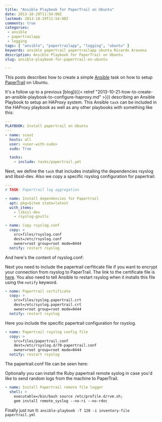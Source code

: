 ```yaml
---
title: "Ansible Playbook for PaperTrail on Ubuntu"
date: 2013-10-29T11:54:00Z
lastmod: 2013-10-29T11:54:00Z
comments: true
categories:
 - ansible
 - papertrailapp
 - logging
tags: [ "ansible", "papertrailapp", "logging", "ubuntu" ]
keywords: ansible papertrail papertrailapp ubuntu Ricardo Aravena
description: Ansible Playbook for PaperTrail on Ubuntu
slug: ansible-playbook-for-papertrail-on-ubuntu

---
```


This posts describes how to create a simple
[Ansible](http://www.ansible.com) task
on how to setup [PaperTrail](https://www.papertrailapp.com) on Ubuntu.

It's a follow up to a previous
[blog]({{< relref "2013-10-21-how-to-create-an-ansible-playbook-to-configure-haproxy.md" >}})
 describing an Ansible Playbook to setup an HAProxy system. This Ansible `task` can
 be included in the HAProxy playbook as well as any other playbooks with something
 like this:

```yaml
---
PLAYBOOK: Install papertrail on Ubuntu
---
- name: scout
  hosts: all
  user: <user-with-sudo>
  sudo: True

  tasks:
    - include: tasks/papertrail.yml
```

Next, we define the `task` that includes installing the dependencies
rsyslog and libssl-dev. Also we copy a specific rsyslog configuration
for papertrail.

```yaml
---
# TASK: Papertrail log aggregation

- name: Install dependencies for Papertrail
  apt: pkg=$item state=latest
  with_items:
    - libssl-dev
    - rsyslog-gnutls

- name: Copy rsyslog.conf
  copy: > 
    src=files/rsyslog.conf
    dest=/etc/rsyslog.conf
    owner=root group=root mode=0444
  notify: restart rsyslog

```

And here's the content of rsyslog.conf:

<script
  src="https://gist.github.com/raravena80/7221713.js?file=rsyslog.conf">
</script>

Next you need to include the papertrail cerfiticate file if you want
to encrypt your connection from rsyslog to PaperTrail. 
The link to the certificate file is 
[here](https://papertrailapp.com/tools/syslog.papertrail.crt).
You also need to tell Ansible to restart rsyslog when it installs
this file using the `notify` keyword.

```yaml
- name: Papertrail certificate
  copy: >
    src=files/syslog.papertrail.crt
    dest=/etc/syslog.papertrail.crt
    owner=root group=root mode=0444
  notify: restart rsyslog

```
Here you include the specific papertrail configuration
for rsyslog.
```yaml
- name: Papertrail rsyslog config file
  copy: >
    src=files/papertrail.conf
    dest=/etc/rsyslog.d/70-papertrail.conf
    owner=root group=root mode=0444
  notify: restart rsyslog

```

The papertrail.conf file can be seen here:

<script
  src="https://gist.github.com/raravena80/7221713.js?file=papertrail.conf">
</script>

Optionally you can install the Ruby papertrail remote
syslog in case you'd like to send random logs from the machine
to PaperTrail.

```yaml
- name: Install Papertrail remote file logger
  shell: >
    executable=/bin/bash source /etc/profile.d/rvm.sh;
    gem install remote_syslog --no-ri --no-rdoc
```

Finally just run it: `ansible-playbook -T 120 -i inventory-file papertrail.yml`
